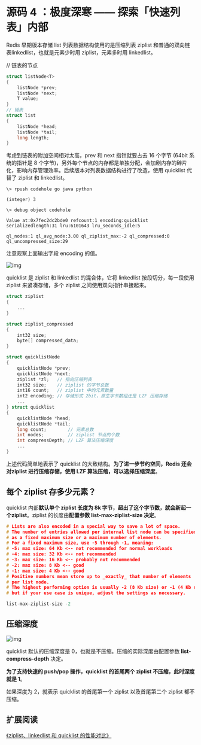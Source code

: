# 源**码 4** ：极度深寒 **——** 探索「快速列表」内部

Redis 早期版本存储 list 列表数据结构使用的是压缩列表 ziplist 和普通的双向链表linkedlist，也就是元素少时用 ziplist，元素多时用 linkedlist。

// 链表的节点

```c
struct listNode<T>
{
    listNode *prev;
    listNode *next;
    T value;
}
// 链表
struct list
{
    listNode *head;
    listNode *tail;
    long length;
}
```

考虑到链表的附加空间相对太高，prev 和 next 指针就要占去 16 个字节 (64bit 系统的指针是 8 个字节)，另外每个节点的内存都是单独分配，会加剧内存的碎片化，影响内存管理效率。后续版本对列表数据结构进行了改造，使用 quicklist 代替了 ziplist 和 linkedlist。

```shell
\> rpush codehole go java python

(integer) 3

\> debug object codehole

Value at:0x7fec2dc2bde0 refcount:1 encoding:quicklist serializedlength:31 lru:6101643 lru_seconds_idle:5

ql_nodes:1 ql_avg_node:3.00 ql_ziplist_max:-2 ql_compressed:0 ql_uncompressed_size:29
```

注意观察上面输出字段 encoding 的值。



![img](http://reader.epubee.com/books/mobile/5d/5d739b181259ed5bcb1dffd6f05bddd7/Image00051.jpg)



quicklist 是 ziplist 和 linkedlist 的混合体，它将 linkedlist 按段切分，每一段使用 ziplist 来紧凑存储，多个 ziplist 之间使用双向指针串接起来。

```c
struct ziplist
{
    ...
} 

struct ziplist_compressed
{
    int32 size;
    byte[] compressed_data;
} 

struct quicklistNode
{
    quicklistNode *prev;
    quicklistNode *next;
    ziplist *zl;   // 指向压缩列表
    int32 size;    // ziplist 的字节总数
    int16 count;   // ziplist 中的元素数量
    int2 encoding; // 存储形式 2bit，原生字节数组还是 LZF 压缩存储
    ...
} struct quicklist
{
    quicklistNode *head;
    quicklistNode *tail;
    long count;        // 元素总数
    int nodes;         // ziplist 节点的个数
    int compressDepth; // LZF 算法压缩深度
    ...
}
```



上述代码简单地表示了 quicklist 的大致结构。**为了进一步节约空间，Redis 还会对ziplist 进行压缩存储，使用 LZF 算法压缩，可以选择压缩深度**。



## 每个 **ziplist** 存多少元素？

quicklist 内部**默认单个 ziplist 长度为 8k 字节，超出了这个字节数，就会新起一个ziplist**。ziplist 的长度由**配置参数 list-max-ziplist-size 决定**。

```c
# Lists are also encoded in a special way to save a lot of space.
# The number of entries allowed per internal list node can be specified
# as a fixed maximum size or a maximum number of elements.
# For a fixed maximum size, use -5 through -1, meaning:
# -5: max size: 64 Kb <-- not recommended for normal workloads
# -4: max size: 32 Kb <-- not recommended
# -3: max size: 16 Kb <-- probably not recommended
# -2: max size: 8 Kb <-- good
# -1: max size: 4 Kb <-- good
# Positive numbers mean store up to _exactly_ that number of elements
# per list node.
# The highest performing option is usually -2 (8 Kb size) or -1 (4 Kb size),
# but if your use case is unique, adjust the settings as necessary.

list-max-ziplist-size -2
```



## **压缩深度**



![img](http://reader.epubee.com/books/mobile/5d/5d739b181259ed5bcb1dffd6f05bddd7/Image00081.jpg)

quicklist 默认的压缩深度是 0，也就是不压缩。压缩的实际深度由配置参数 **list-compress-depth** 决定。

**为了支持快速的 push/pop 操作，quicklist 的首尾两个 ziplist 不压缩，此时深度就是 1**。

如果深度为 2，就表示 quicklist 的首尾第一个 ziplist 以及首尾第二个 ziplist 都不压缩。

## **扩展阅读**

[《ziplist、linkedlist 和 quicklist 的性能对比》](https://matt.sh/redis-quicklist)

